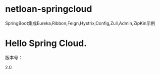# netloan-springcloud
SpringBoot集成Eureka,Ribbon,Feign,Hystrix,Config,Zull,Admin,ZipKin示例

Hello Spring Cloud.
=======

版本号：

2.0